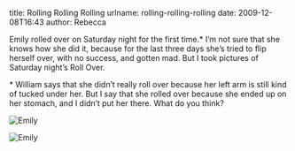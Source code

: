 title: Rolling Rolling Rolling
urlname: rolling-rolling-rolling
date: 2009-12-08T16:43
author: Rebecca

Emily rolled over on Saturday night for the first time.* I&#x02bc;m not sure
that she knows how she did it, because for the last three days she&#x02bc;s
tried to flip herself over, with no success, and gotten mad. But I took pictures
of Saturday night&#x02bc;s Roll Over.

\* William says that she didn&#x02bc;t really roll over because her left arm is
still kind of tucked under her. But I say that she rolled over because she ended
up on her stomach, and I didn&#x02bc;t put her there. What do you think?

![Emily][a]

[a]: {static}/images/2009-12-05-emily-01.jpg

![Emily][b]

[b]: {static}/images/2009-12-05-emily-02.jpg
